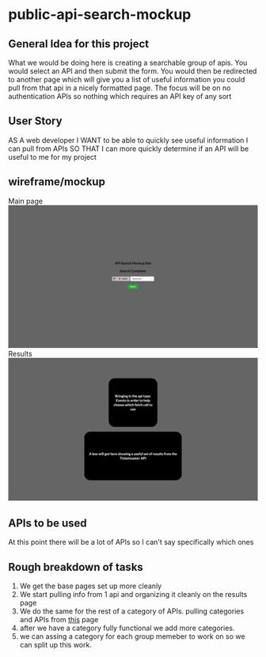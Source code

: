 # public-api-search-mockup

## General Idea for this project
  What we would be doing here is creating a searchable group of apis. You would select an API and then submit the form. You would then be redirected to another page which will give you a list of useful information you could pull from that api in a nicely formatted page.
  The focus will be on no authentication APIs so nothing which requires an API key of any sort

## User Story
  AS A web developer
  I WANT to be able to quickly see useful information I can pull from APIs
  SO THAT I can more quickly determine if an API will be useful to me for my project

## wireframe/mockup 
Main page
![Main Page](./assets/images/main.png)
Results
![Results Page](./assets/images/results.png)

## APIs to be used 
At this point there will be a lot of APIs so I can't say specifically which ones

## Rough breakdown of tasks
1. We get the base pages set up more cleanly 
2. We start pulling info from 1 api and organizing it cleanly on the results page
3. We do the same for the rest of a category of APIs. pulling categories and APIs from [this](https://github.com/public-apis/public-apis) page
4. after we have a category fully functional we add more categories.
5. we can assing a category for each group memeber to work on so we can split up this work.